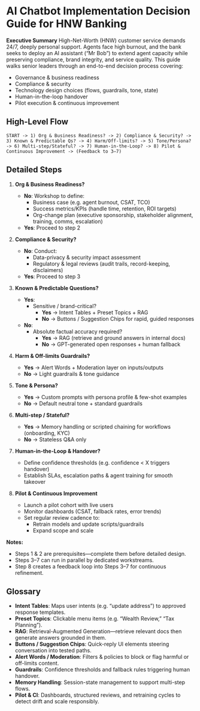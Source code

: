  # AI Chatbot Implementation Decision Guide for HNW Banking

 **Executive Summary**
 High-Net-Worth (HNW) customer service demands 24/7, deeply personal support. Agents face high burnout, and the bank seeks to deploy an AI assistant (“Mr Bob”) to extend agent capacity while preserving compliance, brand integrity, and service quality. This guide walks senior leaders through an end-to-end decision process covering:
 - Governance & business readiness
 - Compliance & security
 - Technology design choices (flows, guardrails, tone, state)
 - Human-in-the-loop handover
 - Pilot execution & continuous improvement

 ## High-Level Flow
 ```
 START -> 1) Org & Business Readiness? -> 2) Compliance & Security? -> 3) Known & Predictable Qs? -> 4) Harm/Off-limits? -> 5) Tone/Persona? -> 6) Multi-step/Stateful? -> 7) Human-in-the-Loop? -> 8) Pilot & Continuous Improvement -> (Feedback to 3–7)
 ```

 ## Detailed Steps

 1) **Org & Business Readiness?**
    - **No**: Workshop to define:
      - Business case (e.g. agent burnout, CSAT, TCO)
      - Success metrics/KPIs (handle time, retention, ROI targets)
      - Org-change plan (executive sponsorship, stakeholder alignment, training, comms, escalation)
    - **Yes**: Proceed to step 2

 2) **Compliance & Security?**
    - **No**: Conduct:
      - Data-privacy & security impact assessment
      - Regulatory & legal reviews (audit trails, record-keeping, disclaimers)
    - **Yes**: Proceed to step 3

 3) **Known & Predictable Questions?**
    - **Yes**:
      - Sensitive / brand-critical?
        - **Yes** → Intent Tables + Preset Topics + RAG
        - **No**  → Buttons / Suggestion Chips for rapid, guided responses
    - **No**:
      - Absolute factual accuracy required?
        - **Yes** → RAG (retrieve and ground answers in internal docs)
        - **No**  → GPT-generated open responses + human fallback

 4) **Harm & Off-limits Guardrails?**
    - **Yes** → Alert Words + Moderation layer on inputs/outputs
    - **No**  → Light guardrails & tone guidance

 5) **Tone & Persona?**
    - **Yes** → Custom prompts with persona profile & few-shot examples
    - **No**  → Default neutral tone + standard guardrails

 6) **Multi-step / Stateful?**
    - **Yes** → Memory handling or scripted chaining for workflows (onboarding, KYC)
    - **No**  → Stateless Q&A only

 7) **Human-in-the-Loop & Handover?**
    - Define confidence thresholds (e.g. confidence < X triggers handover)
    - Establish SLAs, escalation paths & agent training for smooth takeover

 8) **Pilot & Continuous Improvement**
    - Launch a pilot cohort with live users
    - Monitor dashboards (CSAT, fallback rates, error trends)
    - Set regular review cadence to:
      - Retrain models and update scripts/guardrails
      - Expand scope and scale

 **Notes:**
 - Steps 1 & 2 are prerequisites—complete them before detailed design.
 - Steps 3–7 can run in parallel by dedicated workstreams.
 - Step 8 creates a feedback loop into Steps 3–7 for continuous refinement.

 ## Glossary
 - **Intent Tables**: Maps user intents (e.g. “update address”) to approved response templates.
 - **Preset Topics**: Clickable menu items (e.g. “Wealth Review,” “Tax Planning”).
 - **RAG**: Retrieval-Augmented Generation—retrieve relevant docs then generate answers grounded in them.
 - **Buttons / Suggestion Chips**: Quick-reply UI elements steering conversation into tested paths.
 - **Alert Words / Moderation**: Filters & policies to block or flag harmful or off-limits content.
 - **Guardrails**: Confidence thresholds and fallback rules triggering human handover.
 - **Memory Handling**: Session-state management to support multi-step flows.
 - **Pilot & CI**: Dashboards, structured reviews, and retraining cycles to detect drift and scale responsibly.